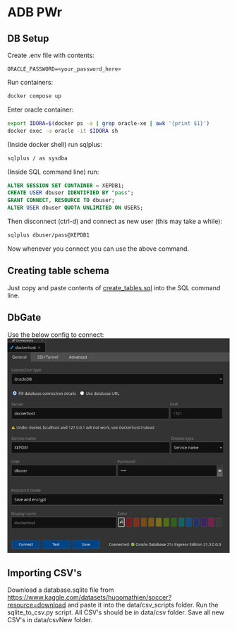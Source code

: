 # ADB PWr

## DB Setup
Create .env file with contents:
```
ORACLE_PASSWORD=<your_password_here>
```
Run containers:
```sh
docker compose up
```
Enter oracle container:
```sh
export IDORA=$(docker ps -a | grep oracle-xe | awk '{print $1}')
docker exec -u oracle -it $IDORA sh
```
(Inside docker shell) run sqlplus:
```sh
sqlplus / as sysdba
```
(Inside SQL command line) run:
```sql
ALTER SESSION SET CONTAINER = XEPDB1;
CREATE USER dbuser IDENTIFIED BY "pass";
GRANT CONNECT, RESOURCE TO dbuser;
ALTER USER dbuser QUOTA UNLIMITED ON USERS;
```
Then disconnect (ctrl-d) and connect as new user (this may take a while):
```sh
sqlplus dbuser/pass@XEPDB1
```
Now whenever you connect you can use the above command.

## Creating table schema
Just copy and paste contents of [create_tables.sql](sql/create_tables.sql) into the SQL command line.

## DbGate
Use the below config to connect:
![DbGate config](misc/dbgate.png)

## Importing CSV's
Download a database.sqlite file from https://www.kaggle.com/datasets/hugomathien/soccer?resource=download and paste it into the data/csv_scripts folder. Run the sqlite_to_csv.py script. All CSV's should be in data/csv folder. Save all new CSV's in data/csvNew folder.
